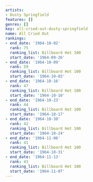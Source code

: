 ```yaml
---
artists:
- Dusty Springfield
features: []
genres: []
key: all-cried-out-dusty-springfield
name: All Cried Out
rankings:
- end_date: '1964-10-02'
  rank: 75
  ranking_list: Billboard Hot 100
  start_date: '1964-09-26'
- end_date: '1964-10-09'
  rank: 59
  ranking_list: Billboard Hot 100
  start_date: '1964-10-03'
- end_date: '1964-10-16'
  rank: 47
  ranking_list: Billboard Hot 100
  start_date: '1964-10-10'
- end_date: '1964-10-23'
  rank: 44
  ranking_list: Billboard Hot 100
  start_date: '1964-10-17'
- end_date: '1964-10-30'
  rank: 42
  ranking_list: Billboard Hot 100
  start_date: '1964-10-24'
- end_date: '1964-11-06'
  rank: 41
  ranking_list: Billboard Hot 100
  start_date: '1964-10-31'
- end_date: '1964-11-13'
  rank: 43
  ranking_list: Billboard Hot 100
  start_date: '1964-11-07'
---
```



